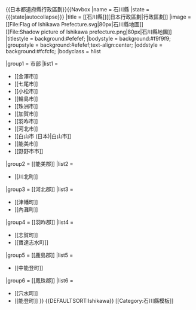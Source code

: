 <noinclude>{{日本都道府縣行政區劃}}</noinclude>{{Navbox
|name = 石川縣
|state = {{{state|autocollapse}}}
|title = [[石川縣]][[日本行政區劃|行政區劃]]
|image = [[File:Flag of Ishikawa Prefecture.svg|80px|石川縣地圖]]<br />[[File:Shadow picture of Ishikawa prefecture.png|80px|石川縣地圖]]
|titlestyle = background:#efefef;
|bodystyle = background:#f9f9f9;
|groupstyle = background:#efefef;text-align:center;
|oddstyle = background:#fcfcfc;
|bodyclass = hlist

|group1 = 市部
|list1 =
* [[金澤市]]
* [[七尾市]]
* [[小松市]]
* [[輪島市]]
* [[珠洲市]]
* [[加賀市]]
* [[羽咋市]]
* [[河北市]]
* [[白山市 (日本)|白山市]]
* [[能美市]]
* [[野野市市]]

|group2 = [[能美郡]]
|list2 =
* [[川北町]]

|group3 = [[河北郡]]
|list3 =
* [[津幡町]]
* [[內灘町]]

|group4 = [[羽咋郡]]
|list4 =
* [[志賀町]]
* [[寶達志水町]]

|group5 = [[鹿島郡]]
|list5 =
* [[中能登町]]

|group6 = [[鳳珠郡]]
|list6 =
* [[穴水町]]
* [[能登町]]
}}<noinclude>
{{DEFAULTSORT:Ishikawa}}
[[Category:石川縣模板]]
</noinclude>